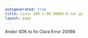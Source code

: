 ```yaml
---
autogenerated: true
title: Linux SDK 2.90.30004.0.tar.gz
layout: page
---
```


Andor SDK to fix Clara Error 20066
